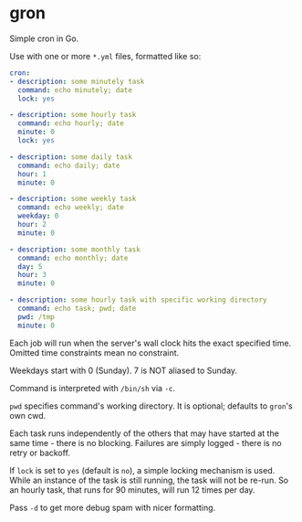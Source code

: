 # gron

Simple cron in Go.

Use with one or more `*.yml` files, formatted like so:

```yaml
cron:
- description: some minutely task
  command: echo minutely; date
  lock: yes

- description: some hourly task
  command: echo hourly; date
  minute: 0
  lock: yes

- description: some daily task
  command: echo daily; date
  hour: 1
  minute: 0

- description: some weekly task
  command: echo weekly; date
  weekday: 0
  hour: 2
  minute: 0

- description: some monthly task
  command: echo monthly; date
  day: 5
  hour: 3
  minute: 0

- description: some hourly task with specific working directory
  command: echo task; pwd; date
  pwd: /tmp
  minute: 0
```

Each job will run when the server's wall clock hits the exact
specified time. Omitted time constraints mean no constraint.

Weekdays start with 0 (Sunday). 7 is NOT aliased to Sunday.

Command is interpreted with `/bin/sh` via `-c`.

`pwd` specifies command's working directory. It is optional; defaults
to `gron`'s own cwd.

Each task runs independently of the others that may have started at
the same time - there is no blocking. Failures are simply logged -
there is no retry or backoff.

If `lock` is set to `yes` (default is `no`), a simple locking
mechanism is used. While an instance of the task is still running, the
task will not be re-run. So an hourly task, that runs for 90 minutes,
will run 12 times per day.

Pass `-d` to get more debug spam with nicer formatting.
